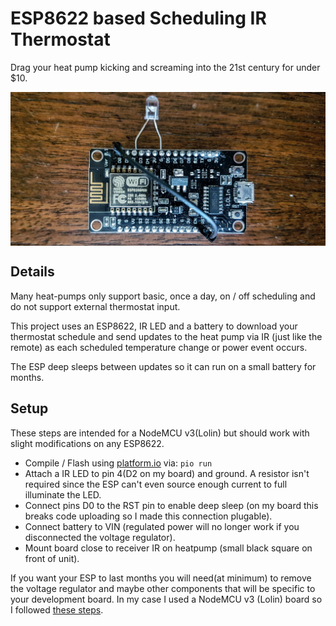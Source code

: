 # ESP8622 based Scheduling IR Thermostat
Drag your heat pump kicking and screaming into the 21st century for under $10.

<img align="center" src="https://github.com/davidhampgonsalves/IR-Schedule-Thermostat/raw/master/esp8622.jpg"/>

## Details
Many heat-pumps only support basic, once a day, on / off scheduling and do not support external thermostat input.

This project uses an ESP8622, IR LED and a battery to download your thermostat schedule and send updates to the heat pump via IR (just like the remote) as each scheduled temperature change or power event occurs.

The ESP deep sleeps between updates so it can run on a small battery for months.

## Setup
These steps are intended for a NodeMCU v3(Lolin) but should work with slight modifications on any ESP8622.

- Compile / Flash using [platform.io](https://platformio.org/) via: `pio run`
- Attach a IR LED to pin 4(D2 on my board) and ground. A resistor isn't required since the ESP can't even source enough current to full illuminate the LED.
- Connect pins D0 to the RST pin to enable deep sleep (on my board this breaks code uploading so I made this connection plugable).
- Connect battery to VIN (regulated power will no longer work if you disconnected the voltage regulator).
- Mount board close to receiver IR on heatpump (small black square on front of unit).

If you want your ESP to last months you will need(at minimum) to remove the voltage regulator and maybe other components that will be specific to your development board. In my case I used a NodeMCU v3 (Lolin) board so I followed [these steps](https://itooktheredpill.irgendwo.org/2017/reducing-nodemcu-power-consumption/).
